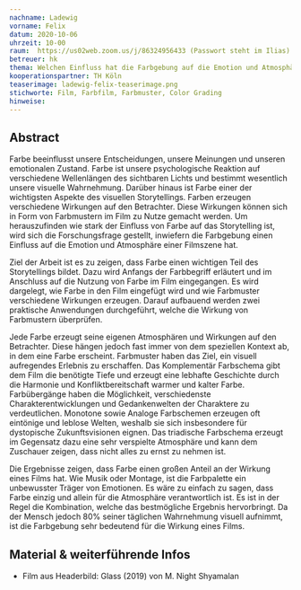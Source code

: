 ```yaml
---
nachname: Ladewig
vorname: Felix
datum: 2020-10-06
uhrzeit: 10-00
raum:  https://us02web.zoom.us/j/86324956433 (Passwort steht im Ilias) Präsentation
betreuer: hk
thema: Welchen Einfluss hat die Farbgebung auf die Emotion und Atmosphäre einer Filmszene?
kooperationspartner: TH Köln
teaserimage: ladewig-felix-teaserimage.png
stichworte: Film, Farbfilm, Farbmuster, Color Grading
hinweise:
---
```


## Abstract

Farbe beeinflusst unsere Entscheidungen, unsere Meinungen und unseren emotionalen Zustand. Farbe ist unsere psychologische Reaktion auf verschiedene Wellenlängen des sichtbaren Lichts und bestimmt wesentlich unsere visuelle Wahrnehmung. Darüber hinaus ist Farbe einer der wichtigsten Aspekte des visuellen Storytellings. Farben erzeugen verschiedene Wirkungen auf den Betrachter. Diese Wirkungen können sich in Form von Farbmustern im Film zu Nutze gemacht werden. Um herauszufinden wie stark der Einfluss von Farbe auf das Storytelling ist, wird sich die Forschungsfrage gestellt, inwiefern die Farbgebung einen Einfluss auf die Emotion und Atmosphäre einer Filmszene hat.

Ziel der Arbeit ist es zu zeigen, dass Farbe einen wichtigen Teil des Storytellings bildet. Dazu wird Anfangs der Farbbegriff erläutert und im Anschluss auf die Nutzung von Farbe im Film eingegangen. Es wird dargelegt, wie Farbe in den Film eingefügt wird und wie Farbmuster verschiedene Wirkungen erzeugen. Darauf aufbauend werden zwei praktische Anwendungen durchgeführt, welche die Wirkung von Farbmustern überprüfen.

Jede Farbe erzeugt seine eigenen Atmosphären und Wirkungen auf den Betrachter. Diese hängen jedoch fast immer von dem speziellen Kontext ab, in dem eine Farbe erscheint. Farbmuster haben das Ziel, ein visuell aufregendes Erlebnis zu erschaffen.
Das Komplementär Farbschema gibt dem Film die benötigte Tiefe und erzeugt eine lebhafte Geschichte durch die Harmonie und Konfliktbereitschaft warmer und kalter Farbe. Farbübergänge haben die Möglichkeit, verschiedenste Charakterentwicklungen und Gedankenwelten der Charaktere zu verdeutlichen. Monotone sowie Analoge Farbschemen erzeugen oft eintönige und leblose Welten, weshalb sie sich insbesondere für dystopische Zukunftsvisionen eignen. Das triadische Farbschema erzeugt im Gegensatz dazu eine sehr verspielte Atmosphäre und kann dem Zuschauer zeigen, dass nicht alles zu ernst zu nehmen ist.

Die Ergebnisse zeigen, dass Farbe einen großen Anteil an der Wirkung eines Films hat. Wie Musik oder Montage, ist die Farbpalette ein unbewusster Träger von Emotionen. Es wäre zu einfach zu sagen, dass Farbe einzig und allein für die Atmosphäre verantwortlich ist. Es ist in der Regel die Kombination, welche das bestmögliche Ergebnis hervorbringt. Da der Mensch jedoch 80\% seiner täglichen Wahrnehmung visuell aufnimmt, ist die Farbgebung sehr bedeutend für die Wirkung eines Films.

## Material & weiterführende Infos
- Film aus Headerbild: Glass (2019) von M. Night Shyamalan
